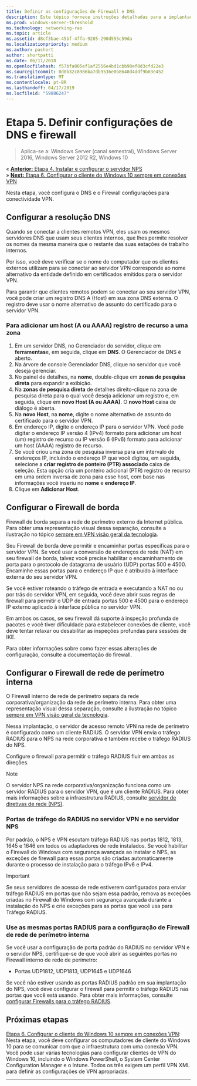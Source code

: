 ```yaml
---
title: Definir as configurações de Firewall e DNS
description: Este tópico fornece instruções detalhadas para a implantação de VPN Always On no Windows Server 2016.
ms.prod: windows-server-threshold
ms.technology: networking-ras
ms.topic: article
ms.assetid: d8cf3bae-45bf-4ffa-9205-290d555c59da
ms.localizationpriority: medium
ms.author: pashort
author: shortpatti
ms.date: 06/11/2018
ms.openlocfilehash: f57bfa005ef1af2556e4bd1cbb90ef8d3cfd22e3
ms.sourcegitcommit: 0d0b32c8986ba7db9536e0b8648d4ddf9b03e452
ms.translationtype: MT
ms.contentlocale: pt-BR
ms.lasthandoff: 04/17/2019
ms.locfileid: "59886247"
---
```

# <a name="step-5-configure-dns-and-firewall-settings"></a>Etapa 5. Definir configurações de DNS e firewall

>Aplica-se a: Windows Server (canal semestral), Windows Server 2016, Windows Server 2012 R2, Windows 10

&#171;  [**Anterior:** Etapa 4. Instalar e configurar o servidor NPS](vpn-deploy-nps.md)<br>
&#187;  [**Next:** Etapa 6. Configurar o cliente do Windows 10 sempre em conexões VPN](vpn-deploy-client-vpn-connections.md)

Nesta etapa, você configura o DNS e o Firewall configurações para conectividade VPN.

## <a name="configure-dns-name-resolution"></a>Configurar a resolução DNS

Quando se conectar a clientes remotos VPN, eles usam os mesmos servidores DNS que usam seus clientes internos, que lhes permite resolver os nomes da mesma maneira que o restante das suas estações de trabalho internos. 

Por isso, você deve verificar se o nome do computador que os clientes externos utilizam para se conectar ao servidor VPN corresponde ao nome alternativo da entidade definido em certificados emitidos para o servidor VPN.

Para garantir que clientes remotos podem se conectar ao seu servidor VPN, você pode criar um registro DNS A (Host) em sua zona DNS externa. O registro deve usar o nome alternativo de assunto do certificado para o servidor VPN.


### <a name="to-add-a-host-a-or-aaaa-resource-record-to-a-zone"></a>Para adicionar um host \(A ou AAAA\) registro de recurso a uma zona

1. Em um servidor DNS, no Gerenciador do servidor, clique em **ferramentas**e, em seguida, clique em **DNS**. O Gerenciador de DNS é aberto.
2. Na árvore de console Gerenciador DNS, clique no servidor que você deseja gerenciar.
3. No painel de detalhes, na **nome**, double\-clique em **zonas de pesquisa direta** para expandir a exibição.
4. Na **zonas de pesquisa direta** de detalhes direito\-clique na zona de pesquisa direta para o qual você deseja adicionar um registro e, em seguida, clique em **novo Host \(A ou AAAA\)**. O **novo Host** caixa de diálogo é aberta.
5. Na **novo Host**, na **nome**, digite o nome alternativo de assunto do certificado para o servidor VPN.
6. Em endereço IP, digite o endereço IP para o servidor VPN. Você pode digitar o endereço IP versão 4 (IPv4) formato para adicionar um host \(um\) registro de recurso ou IP versão 6 \(IPv6\) formato para adicionar um host \(AAAA\) registro de recurso.
7. Se você criou uma zona de pesquisa inversa para um intervalo de endereços IP, incluindo o endereço IP que você digitou, em seguida, selecione a **criar registro de ponteiro (PTR) associado** caixa de seleção.  Esta opção cria um ponteiro adicional \(PTR\) registro de recurso em uma ordem inversa de zona para esse host, com base nas informações você inseriu no **nome** e **endereço IP**.
8. Clique em **Adicionar Host**.

## <a name="configure-the-edge-firewall"></a>Configurar o Firewall de borda

Firewall de borda separa a rede de perímetro externo da Internet pública. Para obter uma representação visual dessa separação, consulte a ilustração no tópico [sempre em VPN visão geral da tecnologia](../always-on-vpn-technology-overview.md).

Seu Firewall de borda deve permitir e encaminhar portas específicas para o servidor VPN. Se você usar a conversão de endereços de rede \(NAT\) em seu firewall de borda, talvez você precise habilitar o encaminhamento de porta para o protocolo de datagrama de usuário \(UDP\) portas 500 e 4500. Encaminhe essas portas para o endereço IP que é atribuído à interface externa do seu servidor VPN.

Se você estiver roteando o tráfego de entrada e executando a NAT no ou por trás do servidor VPN, em seguida, você deve abrir suas regras de firewall para permitir o UDP de entrada portas 500 e 4500 para o endereço IP externo aplicado à interface pública no servidor VPN.

Em ambos os casos, se seu firewall dá suporte à inspeção profunda de pacotes e você tiver dificuldade para estabelecer conexões de cliente, você deve tentar relaxar ou desabilitar as inspeções profundas para sessões de IKE.

Para obter informações sobre como fazer essas alterações de configuração, consulte a documentação do firewall.

## <a name="configure-the-internal-perimeter-network-firewall"></a>Configurar o Firewall de rede de perímetro interna

O Firewall interno de rede de perímetro separa da rede corporativa/organização da rede de perímetro interna. Para obter uma representação visual dessa separação, consulte a ilustração no tópico [sempre em VPN visão geral da tecnologia](../always-on-vpn-technology-overview.md).

Nessa implantação, o servidor de acesso remoto VPN na rede de perímetro é configurado como um cliente RADIUS.  O servidor VPN envia o tráfego RADIUS para o NPS na rede corporativa e também recebe o tráfego RADIUS do NPS.

Configure o firewall para permitir o tráfego RADIUS fluir em ambas as direções.


>[!NOTE]
>O servidor NPS na rede corporativa/organização funciona como um servidor RADIUS para o servidor VPN, que é um cliente RADIUS. Para obter mais informações sobre a infraestrutura RADIUS, consulte [servidor de diretivas de rede (NPS)](../../../../../networking/technologies/nps/nps-top.md).

### <a name="radius-traffic-ports-on-the-vpn-server-and-nps-server"></a>Portas de tráfego do RADIUS no servidor VPN e no servidor NPS

Por padrão, o NPS e VPN escutam tráfego RADIUS nas portas 1812, 1813, 1645 e 1646 em todos os adaptadores de rede instalados. Se você habilitar o Firewall do Windows com segurança avançada ao instalar o NPS, as exceções de firewall para essas portas são criadas automaticamente durante o processo de instalação para o tráfego IPv6 e IPv4.

>[!IMPORTANT]
>Se seus servidores de acesso de rede estiverem configurados para enviar tráfego RADIUS em portas que não sejam essa padrão, remova as exceções criadas no Firewall do Windows com segurança avançada durante a instalação do NPS e crie exceções para as portas que você usa para Tráfego RADIUS.

### <a name="use-the-same-radius-ports-for-the-internal-perimeter-network-firewall-configuration"></a>Use as mesmas portas RADIUS para a configuração de Firewall de rede de perímetro interna

Se você usar a configuração de porta padrão do RADIUS no servidor VPN e o servidor NPS, certifique-se de que você abrir as seguintes portas no Firewall interno de rede de perímetro:

- Portas UDP1812, UDP1813, UDP1645 e UDP1646

Se você não estiver usando as portas RADIUS padrão em sua implantação do NPS, você deve configurar o firewall para permitir o tráfego RADIUS nas portas que você está usando. Para obter mais informações, consulte [configurar Firewalls para o tráfego RADIUS](../../../../../networking/technologies/nps/nps-firewalls-configure.md).

## <a name="next-step"></a>Próximas etapas
[Etapa 6. Configurar o cliente do Windows 10 sempre em conexões VPN](vpn-deploy-client-vpn-connections.md): Nesta etapa, você deve configurar os computadores de cliente do Windows 10 para se comunicar com que a infraestrutura com uma conexão VPN. Você pode usar várias tecnologias para configurar clientes de VPN do Windows 10, incluindo o Windows PowerShell, o System Center Configuration Manager e o Intune. Todos os três exigem um perfil VPN XML para definir as configurações de VPN apropriadas. 

---
